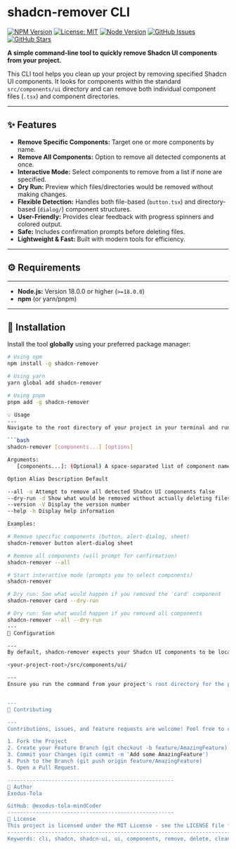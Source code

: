 # shadcn-remover CLI

<!-- Badges -->
[![NPM Version](https://img.shields.io/npm/v/shadcn-remover.svg?style=flat-square)](https://www.npmjs.com/package/shadcn-remover)
[![License: MIT](https://img.shields.io/badge/License-MIT-yellow.svg?style=flat-square)](https://opensource.org/licenses/MIT)
[![Node Version](https://img.shields.io/node/v/shadcn-remover.svg?style=flat-square)](https://nodejs.org/en/download/current/)
[![GitHub Issues](https://img.shields.io/github/issues/exodus-tola-mindCoder/shadcn-remover.svg?style=flat-square)](https://github.com/exodus-tola-mindCoder/shadcn-remover/issues)
[![GitHub Stars](https://img.shields.io/github/stars/exodus-tola-mindCoder/shadcn-remover.svg?style=flat-square)](https://github.com/exodus-tola-mindCoder/shadcn-remover/stargazers)

**A simple command-line tool to quickly remove Shadcn UI components from your project.**

<!-- Optional: Add a Logo/Banner Image Here -->
<!-- ![shadcn-remover Logo](link/to/your/logo.png) -->

<!-- Optional: Add a GIF Demo Here -->
<!-- ![shadcn-remover Demo](link/to/your/demo.gif) -->

This CLI tool helps you clean up your project by removing specified Shadcn UI components. It looks for components within the standard `src/components/ui` directory and can remove both individual component files (`.tsx`) and component directories.

---

## ✨ Features

* **Remove Specific Components:** Target one or more components by name.
* **Remove All Components:** Option to remove all detected components at once.
* **Interactive Mode:** Select components to remove from a list if none are specified.
* **Dry Run:** Preview which files/directories would be removed without making changes.
* **Flexible Detection:** Handles both file-based (`button.tsx`) and directory-based (`dialog/`) component structures.
* **User-Friendly:** Provides clear feedback with progress spinners and colored output.
* **Safe:** Includes confirmation prompts before deleting files.
* **Lightweight & Fast:** Built with modern tools for efficiency.

---

## ⚙️ Requirements

---

* **Node.js:** Version 18.0.0 or higher (`>=18.0.0`)
* **npm** (or yarn/pnpm)

---

## 🚀 Installation

Install the tool **globally** using your preferred package manager:

```bash
# Using npm
npm install -g shadcn-remover

# Using yarn
yarn global add shadcn-remover

# Using pnpm
pnpm add -g shadcn-remover

💡 Usage
---
Navigate to the root directory of your project in your terminal and run the command:

```bash
shadcn-remover [components...] [options]

Arguments:
   [components...]: (Optional) A space-separated list of component names to remove (e.g., button card dialog).

Option Alias Description Default

--all -a Attempt to remove all detected Shadcn UI components false
--dry-run -d Show what would be removed without actually deleting files/directories false
--version -V Display the version number 
--help -h Display help information

Examples:

# Remove specific components (button, alert-dialog, sheet)
shadcn-remover button alert-dialog sheet

# Remove all components (will prompt for confirmation)
shadcn-remover --all

# Start interactive mode (prompts you to select components)
shadcn-remover

# Dry run: See what would happen if you removed the 'card' component
shadcn-remover card --dry-run

# Dry run: See what would happen if you removed all components
shadcn-remover --all --dry-run
---
📁 Configuration

---
By default, shadcn-remover expects your Shadcn UI components to be located in:

<your-project-root>/src/components/ui/

---
Ensure you run the command from your project's root directory for the path detection to work correctly.


---
🤝 Contributing

---
Contributions, issues, and feature requests are welcome! Feel free to check the issues page.

1. Fork the Project
2. Create your Feature Branch (git checkout -b feature/AmazingFeature)
3. Commit your Changes (git commit -m 'Add some AmazingFeature')
4. Push to the Branch (git push origin feature/AmazingFeature)
5. Open a Pull Request.

-----------------------------------------------------
👤 Author
Exodus-Tola

GitHub: @exodus-tola-mindCoder
-----------------------------------------------------
📜 License
This project is licensed under the MIT License - see the LICENSE file for details.
----------------------------------------------------------------------------------
Keywords: cli, shadcn, shadcn-ui, ui, components, remove, delete, cleanup, utility, tool, nodejs.
